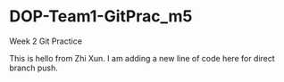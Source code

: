 # DOP-Team1-GitPrac_m5
Week 2 Git Practice

This is hello from Zhi Xun. I am adding a new line of code here for direct branch push.
